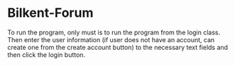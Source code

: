 # Bilkent-Forum
To run the program, only must is to run the program from the login class. Then enter the user information (if user does not have an account, can create one from the create account button) to the necessary text fields and then click the login button.
